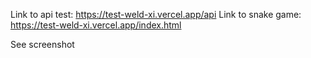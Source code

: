 Link to api test: https://test-weld-xi.vercel.app/api
Link to snake game: https://test-weld-xi.vercel.app/index.html

See screenshot
